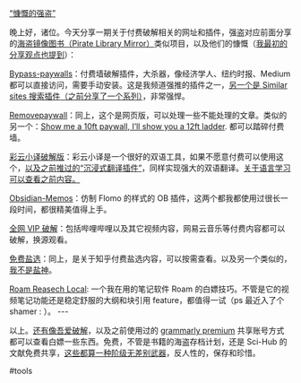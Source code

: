 [“慷慨的强盗”](https://t.me/isaiahsystem/638)



晚上好，诸位。今天分享一期关于付费破解相关的网址和插件，强盗对应前面分享的[海盗镜像图书（Pirate Library Mirror）](https://t.me/isaiahsystem/606)类似项目，以及他们的慷慨（[我最初的分享观点也提到](https://t.me/isaiahsystem/345)）：

[Bypass-paywalls](https://t.me/isaiahsystem/329)：付费墙破解插件，大杀器，像经济学人、纽约时报、Medium 都可以直接访问，需要手动安装。这是我频道强推的插件之一，[另一个是 Similar sites 搜索插件（之前分享了一个系列）](https://t.me/isaiahsystem/511)，非常强悍。

[Removepaywall](https://www.removepaywall.com/)：同上，这个是网页版，可以处理一些不能处理的文章。类似的另一个：[Show me a 10ft paywall, I’ll show you a 12ft ladder](https://12ft.io/). 都可以踏碎付费墙。

[彩云小译破解版](https://github.com/cleviry/xiaoyi_crack)：彩云小译是一个很好的双语工具，如果不愿意付费可以使用这个，[以及之前推过的“沉浸式翻译插件”](https://t.me/c/1403201372/2292)，同样实现强大的双语翻译。[关于语言学习可以查看之前内容。](https://t.me/isaiahsystem/587)

[Obsidian-Memos](https://github.com/Quorafind/Obsidian-Memos)：仿制 Flomo 的样式的 OB 插件，这两个都我都使用过很长一段时间，都很精美值得上手。

[全网 VIP 破解](https://greasyfork.org/zh-CN/scripts/370634)：包括哔哩哔哩以及其它视频内容，网易云音乐等付费内容都可以破解，换源观看。

[免费盐选](https://mfyx.top/)：同上，是关于知乎付费盐选内容，可以按需查看。以及另一个类似的，[我不是盐神](https://onehu.xyz/)。

[Roam Reasech Local](https://www.bilibili.com/video/BV1k5411U7M4/?spm_id_from=333.337.search-card.all.click&vd_source=b8800793ee1ab0925e8c241d6f7b63aa): 一个我在用的笔记软件 Roam 的白嫖技巧。不管是它的视频笔记功能还是稳定舒服的大纲和块引用 feature，都值得一试（ps 最近入了个 shamer : ）。
\---

以上。[还有像吾爱破解](https://www.52pojie.cn/ )，以及之前使用过的 [grammarly premium](https://t.me/LinkstricksOfficial) 共享账号方式都可以查看白嫖一些东西。免费，不管是书籍的海盗存档计划，还是 Sci-Hub 的文献免费共享，[这些都算一种阶级无差别武器](https://t.me/isaiahsystem/537)，反人性的，保存和珍惜。

\#tools